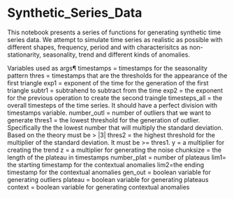 # Synthetic_Series_Data
This notebook presents a series of functions for generating synthetic time series data. We attempt to simulate time series as realistic as possible with different shapes, frequency, period and with characterisitcs as non-stationarity, seasonality, trend and different kinds of anomalies.


Variables used as args¶
timestamps = timestamps for the seasonality pattern
thres = timestamps that are the thresholds for the appearance of the first triangle
exp1 = exponent of the time for the generation of the first triangle
subtr1 = subtrahend to subtract from the time
exp2 = the exponent for the previous operation to create the second traingle
timesteps_all = the overall timesteps of the time series. It should have a perfect division with timestamps variable.
number_outl = number of outliers that we want to generate
thres1 = the lowest threshold for the generation of outlier. Specifically the the lowest number that will multiply the standard deviation. Based on the theory must be > |3|
thres2 = the highest threshold for the multiplier of the standard deviation. It must be >= thres1.
y = a multiplier for creating the trend
z = a multiplier for generating the noise
chunksize = the length of the plateau in timestamps
number_plat = number of plateaus
lim1= the starting timestamp for the contextual anomalies
lim2=the ending timestamp for the contextual anomalies
gen_out = boolean variable for generating outliers
plateau = boolean variable for generating plateaus
context = boolean variable for generating contextual anomalies
